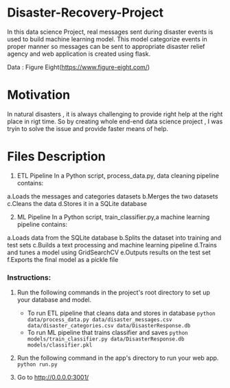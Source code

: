 # Disaster-Recovery-Project

In this data science Project, real messages  sent during disaster events is used to build machine learning model. This model  categorize events in proper manner so  messages can be sent to appropriate disaster relief agency and web application is created using flask.

Data : Figure Eight(https://www.figure-eight.com/)

# Motivation
In natural disasters , it is always challenging to provide right help at the right place in rigt time. So by creating whole end-end data science project , I was tryin to solve the issue and provide faster means of help.


# Files Description 

1. ETL Pipeline
In a Python script, process_data.py, data cleaning pipeline contains:

a.Loads the messages and categories datasets
b.Merges the two datasets
c.Cleans the data
d.Stores it in a SQLite database

2. ML Pipeline
In a Python script, train_classifier.py,a machine learning pipeline contains:

a.Loads data from the SQLite database
b.Splits the dataset into training and test sets
c.Builds a text processing and machine learning pipeline
d.Trains and tunes a model using GridSearchCV
e.Outputs results on the test set
f.Exports the final model as a pickle file




### Instructions:
1. Run the following commands in the project's root directory to set up your database and model.

    - To run ETL pipeline that cleans data and stores in database
        `python data/process_data.py data/disaster_messages.csv data/disaster_categories.csv data/DisasterResponse.db`
    - To run ML pipeline that trains classifier and saves
        `python models/train_classifier.py data/DisasterResponse.db models/classifier.pkl`


2. Run the following command in the app's directory to run your web app.
    `python run.py`

3. Go to http://0.0.0.0:3001/
